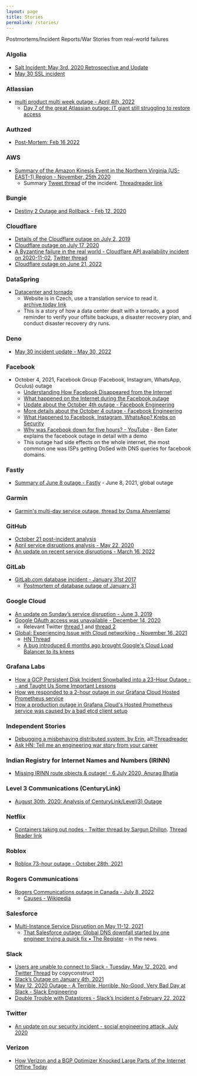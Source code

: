 ```yaml
---
layout: page
title: Stories
permalink: /stories/
---
```


Postmortems/Incident Reports/War Stories from real-world failures

### Algolia
- [Salt Incident: May 3rd, 2020 Retrospective and Update](https://blog.algolia.com/salt-incident-may-3rd-2020-retrospective-and-update/)
- [May 30 SSL incident](https://www.algolia.com/blog/engineering/may-30-ssl-incident/)

### Atlassian
- [multi product multi week outage - April 4th, 2022](https://www.atlassian.com/engineering/april-2022-outage-update)
  - [Day 7 of the great Atlassian outage: IT giant still struggling to restore access](https://www.theregister.com/2022/04/11/atlassian_still_down/)

### Authzed
- [Post-Mortem: Feb 16 2022](https://authzed.com/blog/post-mortem-feb-2022/)

### AWS
- [Summary of the Amazon Kinesis Event in the Northern Virginia (US-EAST-1) Region - November, 25th 2020](https://aws.amazon.com/message/11201/)
  - Summary [Tweet thread](https://twitter.com/GergelyOrosz/status/1337871810738655235) of the incident. [Threadreader link](https://threadreaderapp.com/thread/1337869823204847616.html)

### Bungie
- [Destiny 2 Outage and Rollback - Feb 12, 2020](https://www.bungie.net/en/Explore/Detail/News/48723)

### Cloudflare
- [Details of the Cloudflare outage on July 2, 2019](https://blog.cloudflare.com/details-of-the-cloudflare-outage-on-july-2-2019/)
- [Cloudflare outage on July 17, 2020](https://blog.cloudflare.com/cloudflare-outage-on-july-17-2020/)
- [A Byzantine failure in the real world - Cloudflare API availability incident on 2020-11-02](https://blog.cloudflare.com/a-byzantine-failure-in-the-real-world/), [Twitter thread](https://twitter.com/HenryR/status/1333336495260745729)
- [Cloudflare outage on June 21, 2022](https://blog.cloudflare.com/cloudflare-outage-on-june-21-2022/)

### DataSpring
- [Datacenter and tornado](https://www.dataspring.cz/datacentrum-a-tornado/)
  - Website is in Czech, use a translation service to read it. [archive.today link](http://archive.today/fWE85)
  - This is a story of how a data center dealt with a tornado, a good reminder to verify your offsite backups, a disaster recovery plan, and conduct disaster recovery dry runs.

### Deno
- [May 30 incident update - May 30, 2022](https://deno.com/blog/2022-05-30-outage-post-mortem)

### Facebook
- October 4, 2021, Facebook Group (Facebook, Instagram, WhatsApp, Oculus) outage
  - [Understanding How Facebook Disappeared from the Internet](https://blog.cloudflare.com/october-2021-facebook-outage/)
  - [What happened on the Internet during the Facebook outage](https://blog.cloudflare.com/during-the-facebook-outage/)
  - [Update about the October 4th outage - Facebook Engineering](https://engineering.fb.com/2021/10/04/networking-traffic/outage/)
  - [More details about the October 4 outage - Facebook Engineering](https://engineering.fb.com/2021/10/05/networking-traffic/outage-details/)
  - [What Happened to Facebook, Instagram, WhatsApp? Krebs on Security](https://krebsonsecurity.com/2021/10/what-happened-to-facebook-instagram-whatsapp/)
  - [Why was Facebook down for five hours? - YouTube](https://www.youtube.com/watch?v=-wMU8vmfaYo) - Ben Eater explains the facebook outage in detail with a demo
  - This outage had side effects on the whole internet, the most common one was ISPs getting DoSed with DNS queries for facebook domains.

### Fastly
- [Summary of June 8 outage - Fastly](https://www.fastly.com/blog/summary-of-june-8-outage) - June 8, 2021, global outage

### Garmin
- [Garmin's multi-day service outage, thread by Osma Ahvenlampi](https://twitter.com/osma/status/1286374610204844033)

### GitHub
- [October 21 post-incident analysis](https://github.blog/2018-10-30-oct21-post-incident-analysis/)
- [April service disruptions analysis - May 22, 2020](https://github.blog/2020-05-22-april-service-disruptions-analysis/)
- [An update on recent service disruptions - March 16, 2022](https://github.blog/2022-03-23-an-update-on-recent-service-disruptions/)

### GitLab
- [GitLab.com database incident - January 31st 2017](https://about.gitlab.com/blog/2017/02/01/gitlab-dot-com-database-incident/)
   - [Postmortem of database outage of January 31](https://about.gitlab.com/blog/2017/02/10/postmortem-of-database-outage-of-january-31/)

### Google Cloud
- [An update on Sunday’s service disruption - June 3, 2019](https://cloud.google.com/blog/topics/inside-google-cloud/an-update-on-sundays-service-disruption)
- [Google OAuth access was unavailable - December 14, 2020](https://status.cloud.google.com/incident/zall/20013)
  - Relevant Twitter [thread 1](https://twitter.com/copyconstruct/status/1338716306963456000) and [thread 2](https://twitter.com/copyconstruct/status/1340140498418208770)
- [Global: Experiencing Issue with Cloud networking - November 16, 2021](https://status.cloud.google.com/incidents/6PM5mNd43NbMqjCZ5REh)
  - [HN Thread](https://news.ycombinator.com/item?id=29243617)
  - [A bug introduced 6 months ago brought Google's Cloud Load Balancer to its knees](https://www.theregister.com/2021/11/23/google_outage/)

### Grafana Labs
- [How a GCP Persistent Disk Incident Snowballed into a 23-Hour Outage -- and Taught Us Some Important Lessons](https://grafana.com/blog/2020/01/23/how-a-gcp-persistent-disk-incident-snowballed-into-a-23-hour-outage-and-taught-us-some-important-lessons/)
- [How we responded to a 2-hour outage in our Grafana Cloud Hosted Prometheus service](https://grafana.com/blog/2021/03/26/how-we-responded-to-a-2-hour-outage-in-our-grafana-cloud-hosted-prometheus-service/)
- [How a production outage in Grafana Cloud's Hosted Prometheus service was caused by a bad etcd client setup](https://grafana.com/blog/2020/04/07/how-a-production-outage-in-grafana-clouds-hosted-prometheus-service-was-caused-by-a-bad-etcd-client-setup/)

### Independent Stories
- [Debugging a misbehaving distributed system, by Erin](https://twitter.com/erincandescent/status/1281280157073002496),  alt:[Threadreader](https://threadreaderapp.com/thread/1281280157073002496.html)
- [Ask HN: Tell me an engineering war story from your career](https://news.ycombinator.com/item?id=13987098)

### Indian Registry for Internet Names and Numbers (IRINN)
- [Missing IRINN route objects & outage! - 6 July 2020, Anurag Bhatia](https://anuragbhatia.com/2020/07/networking/isp-column/missing-irinn-route-objects-outage/)

### Level 3 Communications (CenturyLink)
- [August 30th, 2020: Analysis of CenturyLink/Level(3) Outage](https://blog.cloudflare.com/analysis-of-todays-centurylink-level-3-outage/)

### Netflix
- [Containers taking out nodes - Twitter thread by Sargun Dhillon](https://twitter.com/sargun/status/1228495222658613250?s=19). [Thread Reader link](https://threadreaderapp.com/thread/1228495222658613250.html)

### Roblox
- [Roblox 73-hour outage - October 28th, 2021](https://blog.roblox.com/2022/01/roblox-return-to-service-10-28-10-31-2021/)

### Rogers Communications
- [Rogers Communications outage in Canada - July 8, 2022](https://blog.cloudflare.com/cloudflares-view-of-the-rogers-communications-outage-in-canada/)
  - [Causes - Wikipedia](https://en.wikipedia.org/wiki/2022_Rogers_Communications_outage#Causes)

### Salesforce
- [Multi-Instance Service Disruption on May 11-12, 2021](https://help.salesforce.com/s/articleView?id=000358392&type=1)
  - [That Salesforce outage: Global DNS downfall started by one engineer trying a quick fix • The Register](https://www.theregister.com/2021/05/19/salesforce_root_cause/) - in the news

### Slack
- [Users are unable to connect to Slack - Tuesday, May 12, 2020](https://status.slack.com/2020-05-12),
and [Twitter Thread](https://twitter.com/copyconstruct/status/1260988880397856769) by copyconstruct
- [Slack’s Outage on January 4th, 2021](https://slack.engineering/slacks-outage-on-january-4th-2021/)
- [May 12, 2020 Outage - A Terrible, Horrible, No-Good, Very Bad Day at Slack - Slack Engineering](https://slack.engineering/a-terrible-horrible-no-good-very-bad-day-at-slack/)
- [Double Trouble with Datastores - Slack’s Incident o February 22, 2022](https://slack.engineering/slacks-incident-on-2-22-22/)

### Twitter
- [An update on our security incident - social engineering attack, July 2020](https://blog.twitter.com/en_us/topics/company/2020/an-update-on-our-security-incident.html)

### Verizon
- [How Verizon and a BGP Optimizer Knocked Large Parts of the Internet Offline Today](https://blog.cloudflare.com/how-verizon-and-a-bgp-optimizer-knocked-large-parts-of-the-internet-offline-today/)
